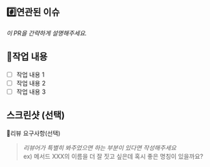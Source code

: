 ## #️⃣연관된 이슈
_이 PR을 간략하게 설명해주세요._


## 📝작업 내용

- [ ] 작업 내용 1
- [ ] 작업 내용 2
- [ ] 작업 내용 3

## 스크린샷 (선택)

💬리뷰 요구사항(선택)
> _리뷰어가 특별히 봐주었으면 하는 부분이 있다면 작성해주세요_<br>
ex) 메서드 XXX의 이름을 더 잘 짓고 싶은데 혹시 좋은 명칭이 있을까요?
